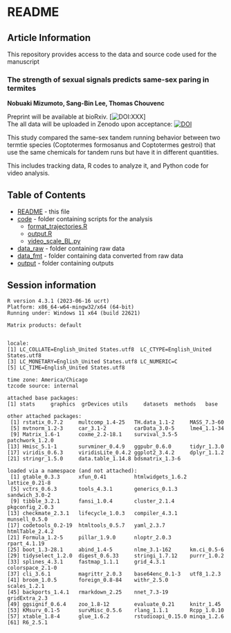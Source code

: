 # README
## Article Information
This repository provides access to the data and source code used for the manuscript    
### **The strength of sexual signals predicts same-sex paring in termites**  
<!--Author names are commented out for DBR.-->
**Nobuaki Mizumoto, Sang-Bin Lee, Thomas Chouvenc**  
  
Preprint will be available at bioRxiv. [![DOI:XXX](http://img.shields.io/badge/DOI-10.1101/XXX.svg)]  
The all data will be uploaded in Zenodo upon acceptance: [![DOI](https://zenodo.org/badge/DOI/XXXDOIXXX.svg)](https://doi.org/XXXDOIXXX)
  
This study compared the same-sex tandem running behavior between two termtie species (Coptotermes formosanus and Coptotermes gestroi) that use the same chemicals for tandem runs but have it in different quantities.  

This includes tracking data, R codes to analyze it, and Python code for video analysis.  

## Table of Contents
* [README](./README.md) - this file
* [code](./analysis/code) - folder containing scripts for the analysis
  * [format_trajectories.R](./analysis/code/format_trajectories.R)
  * [output.R](./analysis/code/output.R)
  * [video_scale_BL.py](./analysis/code/video_scale_BL.py)
* [data_raw](./analysis/data_raw) - folder containing raw data
* [data_fmt](./analysis/data_fmt) - folder containing data converted from raw data
* [output](./analysis/output) - folder containing outputs
  
## Session information
```
R version 4.3.1 (2023-06-16 ucrt)
Platform: x86_64-w64-mingw32/x64 (64-bit)
Running under: Windows 11 x64 (build 22621)

Matrix products: default


locale:
[1] LC_COLLATE=English_United States.utf8  LC_CTYPE=English_United States.utf8   
[3] LC_MONETARY=English_United States.utf8 LC_NUMERIC=C                          
[5] LC_TIME=English_United States.utf8    

time zone: America/Chicago
tzcode source: internal

attached base packages:
[1] stats     graphics  grDevices utils     datasets  methods   base     

other attached packages:
 [1] rstatix_0.7.2     multcomp_1.4-25   TH.data_1.1-2     MASS_7.3-60      
 [5] mvtnorm_1.2-3     car_3.1-2         carData_3.0-5     lme4_1.1-34      
 [9] Matrix_1.6-1      coxme_2.2-18.1    survival_3.5-5    patchwork_1.2.0  
[13] Hmisc_5.1-1       survminer_0.4.9   ggpubr_0.6.0      tidyr_1.3.0      
[17] viridis_0.6.3     viridisLite_0.4.2 ggplot2_3.4.2     dplyr_1.1.2      
[21] stringr_1.5.0     data.table_1.14.8 bdsmatrix_1.3-6  

loaded via a namespace (and not attached):
 [1] gtable_0.3.3      xfun_0.41         htmlwidgets_1.6.2 lattice_0.21-8   
 [5] vctrs_0.6.3       tools_4.3.1       generics_0.1.3    sandwich_3.0-2   
 [9] tibble_3.2.1      fansi_1.0.4       cluster_2.1.4     pkgconfig_2.0.3  
[13] checkmate_2.3.1   lifecycle_1.0.3   compiler_4.3.1    munsell_0.5.0    
[17] codetools_0.2-19  htmltools_0.5.7   yaml_2.3.7        htmlTable_2.4.2  
[21] Formula_1.2-5     pillar_1.9.0      nloptr_2.0.3      rpart_4.1.19     
[25] boot_1.3-28.1     abind_1.4-5       nlme_3.1-162      km.ci_0.5-6      
[29] tidyselect_1.2.0  digest_0.6.33     stringi_1.7.12    purrr_1.0.2      
[33] splines_4.3.1     fastmap_1.1.1     grid_4.3.1        colorspace_2.1-0 
[37] cli_3.6.1         magrittr_2.0.3    base64enc_0.1-3   utf8_1.2.3       
[41] broom_1.0.5       foreign_0.8-84    withr_2.5.0       scales_1.2.1     
[45] backports_1.4.1   rmarkdown_2.25    nnet_7.3-19       gridExtra_2.3    
[49] ggsignif_0.6.4    zoo_1.8-12        evaluate_0.21     knitr_1.45       
[53] KMsurv_0.1-5      survMisc_0.5.6    rlang_1.1.1       Rcpp_1.0.10      
[57] xtable_1.8-4      glue_1.6.2        rstudioapi_0.15.0 minqa_1.2.6      
[61] R6_2.5.1        
```
